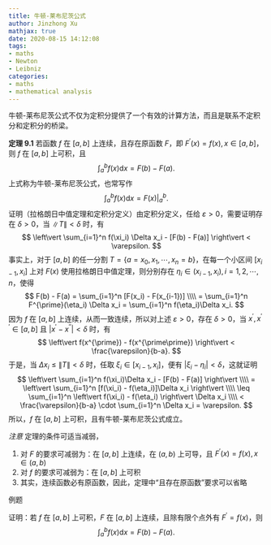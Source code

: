 ```yaml
---
title: 牛顿-莱布尼茨公式
author: Jinzhong Xu
mathjax: true
date: 2020-08-15 14:12:08
tags:
- maths
- Newton
- Leibniz
categories:
- maths
- mathematical analysis
---
```


牛顿-莱布尼茨公式不仅为定积分提供了一个有效的计算方法，而且是联系不定积分和定积分的桥梁。

<!--more-->

**定理 9.1**	若函数 $f$ 在 $[a, b]$ 上连续，且存在原函数 $F$，即 $F^{\prime}(x) = f(x), x\in[a, b]$，则 $f$ 在 $[a, b]$ 上可积，且
$$
\int^b_a f(x) \mathrm{d}x = F(b) - F(a).
$$
上式称为牛顿-莱布尼茨公式，也常写作
$$
\left. \int_a^b f(x) \mathrm{d}x = F(x) \right\vert_a^b.
$$
证明（拉格朗日中值定理和定积分定义）由定积分定义，任给 $\varepsilon > 0$，需要证明存在 $\delta > 0$，当 $\left \| T \right \| < \delta$ 时，有
$$
\left\vert \sum_{i=1}^n f(\xi_i) \Delta x_i - [F(b) - F(a)] \right\vert < \varepsilon.
$$
事实上，对于 $[a, b]$ 的任一分割 $T = \{a = x_0, x_1, \cdots, x_n = b\}$，在每一个小区间 $[x_{i-1}, x_i]$ 上对 $F(x)$ 使用拉格朗日中值定理，则分别存在 $\eta_i \in (x_{i-1}, x_i), i = 1, 2, \cdots, n$，使得
$$
F(b) - F(a) = \sum_{i=1}^n [F(x_i) - F(x_{i-1})] \\\\
= \sum_{i=1}^n F^{\prime}(\eta_i) \Delta x_i = \sum_{i=1}^n f(\eta_i)\Delta x_i.
$$
因为 $f$ 在 $[a, b]$ 上连续，从而一致连续，所以对上述 $\varepsilon > 0$，存在 $\delta > 0$，当 $x^{\prime}, x^{\prime\prime} \in [a, b]$ 且 $\left\vert x^{\prime} - x^{\prime\prime} \right\vert < \delta$ 时，有
$$
\left\vert f(x^{\prime}) - f(x^{\prime\prime}) \right\vert < \frac{\varepsilon}{b-a}.
$$
于是，当 $\Delta x_i \leq \left\|T\right\| < \delta$ 时，任取 $\xi_i \in [x_{i-1}, x_i]$，便有 $\left\vert \xi_i - \eta_i \right\vert < \delta$，这就证明
$$
\left\vert \sum_{i=1}^n f(\xi_i)\Delta x_i - [F(b) - F(a)] \right\vert \\\\
= \left\vert \sum_{i=1}^n [f(\xi_i) - f(\eta_i)]\Delta x_i \right\vert \\\\
\leq \sum_{i=1}^n \left\vert f(\xi_i) - f(\eta_i) \right\vert \Delta x_i \\\\
< \frac{\varepsilon}{b-a} \cdot \sum_{i=1}^n \Delta x_i = \varepsilon.
$$
所以，$f$ 在 $[a,b]$ 上可积，且有牛顿-莱布尼茨公式成立。

*注意* 定理的条件可适当减弱，

1. 对 $F$ 的要求可减弱为：在 $[a,b]$ 上连续，在 $(a,b)$ 上可导，且 $F^{\prime}(x)=f(x), x\in(a,b)$
2. 对 $f$ 的要求可减弱为：在 $[a, b]$ 上可积
3. 其实，连续函数必有原函数，因此，定理中“且存在原函数”要求可以省略

例题 

证明：若 $f$ 在 $[a,b]$ 上可积，$F$ 在 $[a,b]$ 上连续，且除有限个点外有 $F^{\prime}=f(x)$，则
$$
\int_a^b f(x) \mathrm{d}x=F(b)-F(a).
$$
